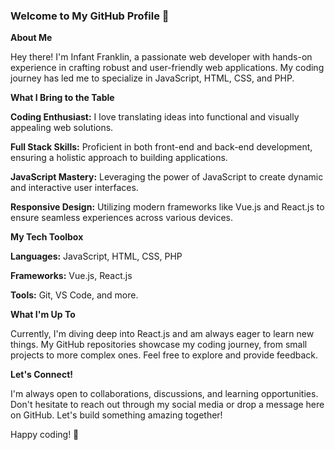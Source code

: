 ### Welcome to My GitHub Profile 👋

**About Me**

Hey there! I'm Infant Franklin, a passionate web developer with hands-on experience in crafting robust and user-friendly web applications. My coding journey has led me to specialize in JavaScript, HTML, CSS, and PHP.

**What I Bring to the Table**

**Coding Enthusiast:** I love translating ideas into functional and visually appealing web solutions.

**Full Stack Skills:** Proficient in both front-end and back-end development, ensuring a holistic approach to building applications.

**JavaScript Mastery:** Leveraging the power of JavaScript to create dynamic and interactive user interfaces.

**Responsive Design:** Utilizing modern frameworks like Vue.js and React.js to ensure seamless experiences across various devices.

**My Tech Toolbox**

**Languages:** JavaScript, HTML, CSS, PHP

**Frameworks:** Vue.js, React.js

**Tools:** Git, VS Code, and more.


**What I'm Up To**

Currently, I'm diving deep into React.js and am always eager to learn new things. My GitHub repositories showcase my coding journey, from small projects to more complex ones. Feel free to explore and provide feedback.

**Let's Connect!**

I'm always open to collaborations, discussions, and learning opportunities. Don't hesitate to reach out through my social media or drop a message here on GitHub. Let's build something amazing together!

Happy coding! 🚀

<!--
**InfantFranklin/InfantFranklin** is a ✨ _special_ ✨ repository because its `README.md` (this file) appears on your GitHub profile.

Here are some ideas to get you started:

- 🔭 I’m currently working on ...
- 🌱 I’m currently learning ...
- 👯 I’m looking to collaborate on ...
- 🤔 I’m looking for help with ...
- 💬 Ask me about ...
- 📫 How to reach me: ...
- 😄 Pronouns: ...
- ⚡ Fun fact: ...
-->
